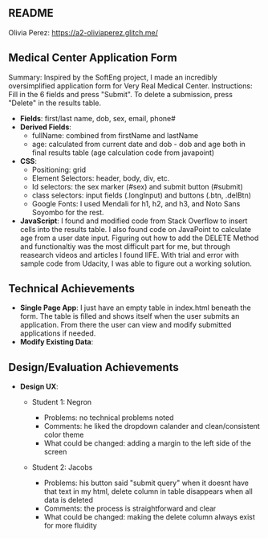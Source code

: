 README
---
Olivia Perez: https://a2-oliviaperez.glitch.me/

## Medical Center Application Form
Summary: Inspired by the SoftEng project, I made an incredibly oversimplified application form for Very Real Medical Center.
Instructions: Fill in the 6 fields and press "Submit". To delete a submission, press "Delete" in the results table.
- **Fields**: first/last name, dob, sex, email, phone#
- **Derived Fields**:
  - fullName: combined from firstName and lastName
  - age: calculated from current date and dob - dob and age both in final results table (age calculation code from javapoint)
- **CSS**:
  - Positioning: grid 
  - Element Selectors: header, body, div, etc.
  - Id selectors: the sex marker (#sex) and submit button (#submit)
  - class selectors: input fields (.longInput) and buttons (.btn, .delBtn) 
  - Google Fonts: I used Mendali for h1, h2, and h3, and Noto Sans Soyombo for the rest.
- **JavaScript**: 
I found and modified code from Stack Overflow to insert cells into the results table. I also found code on JavaPoint to calculate age from a user date input. Figuring out how to add the DELETE Method and functionaltiy was the most difficult part for me, but through reasearch videos and articles I found IIFE. With trial and error with sample code from Udacity, I was able to figure out a working solution.

## Technical Achievements
- **Single Page App**: I just have an empty table in index.html beneath the form. The table is filled and shows 
itself when the user submits an application. From there the user can view and modify submitted applications if needed.
- **Modify Existing Data**:

## Design/Evaluation Achievements
- **Design UX**: 
  - Student 1: Negron 
    - Problems: no technical problems noted
    - Comments: he liked the dropdown calander and clean/consistent color theme
    - What could be changed: adding a margin to the left side of the screen

  - Student 2: Jacobs
    - Problems: his button said "submit query" when it doesnt have that text in my html, delete column in table disappears when all data is deleted
    - Comments: the process is straightforward and clear
    - What could be changed: making the delete column always exist for more fluidity
